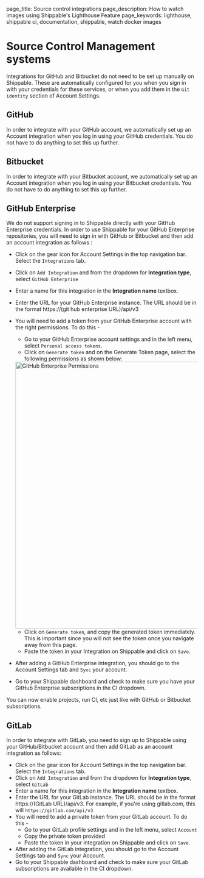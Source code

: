 page_title: Source control integrations
page_description: How to watch images using Shippable's Lighthouse Feature
page_keywords: lighthouse, shippable ci, documentation, shippable, watch docker images

# Source Control Management systems

Integrations for GitHub and Bitbucket do not need to be set up manually on Shippable. These are automatically configured for you when you sign in with your credentials for these services, or when you add them in the `Git identity` section of Account Settings.

## GitHub
In order to integrate with your GitHub account, we automatically set up an Account integration when you log in using your GitHub credentials. You do not have to do anything to set this up further.

## Bitbucket
In order to integrate with your Bitbucket account, we automatically set up an Account integration when you log in using your Bitbucket credentials. You do not have to do anything to set this up further.

## GitHub Enterprise
We do not support signing in to Shippable directly with your GitHub Enterprise credentials. In order to use Shippable for your GitHub Enterprise repositories, you will need to sign in with GitHub or Bitbucket and then add an account integration as follows :

- Click on the gear icon for Account Settings in the top navigation bar. Select the `Integrations` tab.
- Click on `Add Integration` and from the dropdown for **Integration type**, select `GitHub Enterprise`
- Enter a name for this integration in the **Integration name** textbox.
- Enter the URL for your GitHub Enterprise instance. The URL should be in the format https://(git hub enterprise URL)/api/v3
- You will need to add a token from your GitHub Enterprise account with the right permissions. To do this -
    - Go to your GitHub Enterprise account settings and in the left menu, select
   `Personal access tokens`.
    - Click on `Generate token` and on the Generate Token page, select the following permissions as shown below:

    <img src="../images/int_github_enterprise_permissions.png" alt="GitHub Enterprise Permissions" style="width:700px;"/>

    - Click on `Generate token`, and copy the generated token immediately. This is important since you will not see the token once you navigate away from this page.
    - Paste the token in your Integration on Shippable and click on `Save`.   
- After adding a GitHub Enterprise integration, you should go to the Account Settings tab and `Sync` your account.
- Go to your Shippable dashboard and check to make sure you have your GitHub Enterprise subscriptions in the CI dropdown.

You can now enable projects, run CI, etc just like with GitHub or Bitbucket subscriptions.

## GitLab
In order to integrate with GitLab, you need to sign up to Shippable using your GitHub/Bitbucket account and then add GitLab as an account integration as follows:

- Click on the gear icon for Account Settings in the top navigation bar. Select the `Integrations` tab.
- Click on `Add Integration` and from the dropdown for **Integration type**, select `GitLab`
- Enter a name for this integration in the **Integration name** textbox.
- Enter the URL for your GitLab instance. The URL should be in the format https://(GitLab URL)/api/v3. For example, if you're using gitlab.com, this will `https://gitlab.com/api/v3`
- You will need to add a private token from your GitLab account. To do this -
    - Go to your GitLab profile settings and in the left menu, select
    `Account`
    - Copy the private token provided
    - Paste the token in your integration on Shippable and click on `Save`.
- After adding the GitLab integration, you should go to the Account Settings tab and `Sync` your Account.
- Go to your Shippable dashboard and check to make sure your GitLab subscriptions are available in the CI dropdown.
